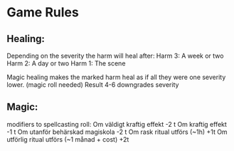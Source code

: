 # Game Rules

## Healing:
Depending on the severity the harm will heal after:
Harm 3: A week or two
Harm 2: A day or two
Harm 1: The scene

Magic healing makes the marked harm heal as if all they were one severity lower. 
(magic roll needed)
Result 4-6 downgrades severity

## Magic:
modifiers to spellcasting roll:
Om väldigt kraftig effekt -2 t
Om kraftig effekt -1 t
Om utanför behärskad magiskola -2 t
Om rask ritual utförs (~1h) +1t
Om utförlig ritual utförs (~1 månad + cost) +2t
